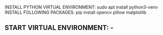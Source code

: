 
INSTALL PYTHON VIRTUAL ENVIRONMENT: sudo apt install python3-venv
INSTALL FOLLOWING PACKAGES: pip install opencv pillow matplotlib

START VIRTUAL ENVIRONMENT: -
-------------------------
